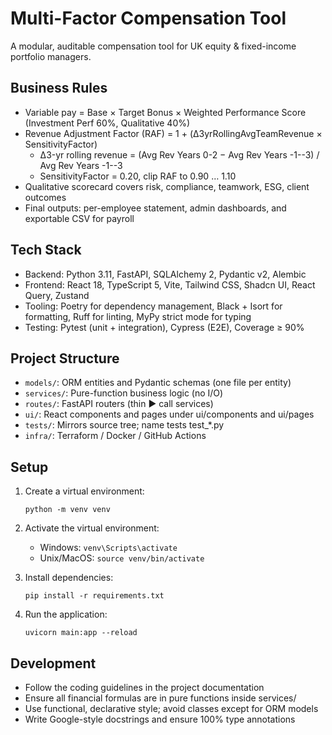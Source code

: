 # Multi-Factor Compensation Tool

A modular, auditable compensation tool for UK equity & fixed-income portfolio managers.

## Business Rules

- Variable pay = Base × Target Bonus × Weighted Performance Score (Investment Perf 60%, Qualitative 40%)
- Revenue Adjustment Factor (RAF) = 1 + (Δ3yrRollingAvgTeamRevenue × SensitivityFactor)
  - Δ3-yr rolling revenue = (Avg Rev Years 0-2 − Avg Rev Years -1--3) / Avg Rev Years -1--3
  - SensitivityFactor = 0.20, clip RAF to 0.90 … 1.10
- Qualitative scorecard covers risk, compliance, teamwork, ESG, client outcomes
- Final outputs: per-employee statement, admin dashboards, and exportable CSV for payroll

## Tech Stack

- Backend: Python 3.11, FastAPI, SQLAlchemy 2, Pydantic v2, Alembic
- Frontend: React 18, TypeScript 5, Vite, Tailwind CSS, Shadcn UI, React Query, Zustand
- Tooling: Poetry for dependency management, Black + Isort for formatting, Ruff for linting, MyPy strict mode for typing
- Testing: Pytest (unit + integration), Cypress (E2E), Coverage ≥ 90%

## Project Structure

- `models/`: ORM entities and Pydantic schemas (one file per entity)
- `services/`: Pure-function business logic (no I/O)
- `routes/`: FastAPI routers (thin ► call services)
- `ui/`: React components and pages under ui/components and ui/pages
- `tests/`: Mirrors source tree; name tests test_*.py
- `infra/`: Terraform / Docker / GitHub Actions

## Setup

1. Create a virtual environment:
   ```
   python -m venv venv
   ```

2. Activate the virtual environment:
   - Windows: `venv\Scripts\activate`
   - Unix/MacOS: `source venv/bin/activate`

3. Install dependencies:
   ```
   pip install -r requirements.txt
   ```

4. Run the application:
   ```
   uvicorn main:app --reload
   ```

## Development

- Follow the coding guidelines in the project documentation
- Ensure all financial formulas are in pure functions inside services/
- Use functional, declarative style; avoid classes except for ORM models
- Write Google-style docstrings and ensure 100% type annotations
